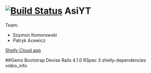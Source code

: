 [![Build Status](https://travis-ci.org/pacewicz/AsiYT.svg?branch=master)](https://travis-ci.org/pacewicz/AsiYT)
AsiYT
=====

Team:

- Szymon Komorowski
- Patryk Acewicz

[Shelly Cloud app](http://asiyt.shellyapp.com/)

##Gems
    Bootstrap
    Devise
    Rails 4.1.0
    RSpec 3
    shelly-dependencies
    video_info
    